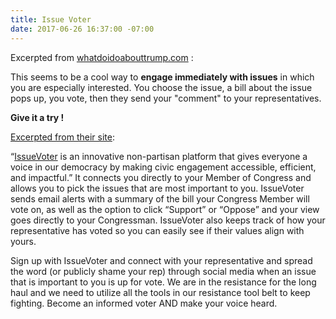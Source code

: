 ```yaml
---
title: Issue Voter
date: 2017-06-26 16:37:00 -07:00
---
```


Excerpted from [whatdoidoabouttrump.com](http://whatdoidoabouttrump.com/) :

This seems to be a cool way to **engage immediately with issues** in which you are especially interested.  You choose the issue, a bill about the issue pops up, you vote, then they send your "comment" to your representatives.

**Give it a try !**

[Excerpted from their site](https://issuevoter.org/):


“[IssueVoter](https://issuevoter.org/) is an innovative non-partisan platform that gives everyone a voice in our democracy by making civic engagement accessible, efficient, and impactful.” It connects you directly to your Member of Congress and allows you to pick the issues that are most important to you. IssueVoter sends email alerts with a summary of the bill your Congress Member will vote on, as well as the option to click “Support” or “Oppose” and your view goes directly to your Congressman. IssueVoter also keeps track of how your representative has voted so you can easily see if their values align with yours.

Sign up with IssueVoter and connect with your representative and spread the word (or publicly shame your rep) through social media when an issue that is important to you is up for vote. We are in the resistance for the long haul and we need to utilize all the tools in our resistance tool belt to keep fighting. Become an informed voter AND make your voice heard.